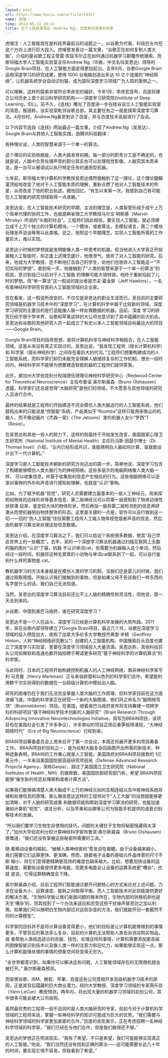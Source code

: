 ```yaml
---
layout: post
url: https://www.huxiu.com/article/14357
name: 虎嗅
time: 2013-05-11 10:32
title: 这个人就是吴恩达（Andrew Ng），百度新任首席科学家
---
```

虎嗅注：人工智能现在是科技界最前沿的话题之一。以谷歌为代表，科技巨头均在这个方向上进行巨大投入。虎嗅曾发表过一篇文章，“谷歌正在如何复制人类大脑”，介绍的是谷歌工程主管雷·库兹韦尔正在如何通过机器学习颠覆传统搜索。而斯坦福大学人工智能实验室主任Andrew Ng（华裔，中文名叫吴恩达）领导的Google Brain项目，在人工智能方面走得更加前沿。去年6月，谷歌Google Brain运用深度学习的研究成果，使用 1000 台电脑创造出多达 10 亿个连接的“神经网络”，让机器系统学会自动识别猫，成为国际深度学习领域广为人知的案例之一。

可以理解，这样的探索非常符合李彦宏的偏好。今年1月，李彦宏宣布，百度将建立公司历史上首个前沿科学研究机构——深度学习研究院(Institute of Deep Learning，IDL)。前不久，《连线》曝光了百度进一步在硅谷设立人工智能实验室的消息。报道称，该实验室毗邻谷歌总部，其主要任务之一就是探索深度学习算法。4月份时，Andrew.Ng甚至到访了百度，并与百度技术高层进行了会谈。

以下内容节选自《连线》网站最近一篇文章，介绍了Andrew.Ng（吴恩达）、Google Brain与其他人工智能实践，由腾讯科技翻译：

有种理论说，人类的智慧来源于一个单一的算法。

这个理论的实验依据是，人类大脑发育初期，每一部分的职责分工是不确定的，也就是说，人脑中负责处理声音的部分其实也可以处理视觉影像。人脑究其本质来说，是一台可以被调试以执行特定任务的通用型机器。

七年前，斯坦福大学计算机科学教授吴恩达偶然接触到了这一理论，这个理论醍醐灌顶般地改变了他对于人工智能本质的理解，重新点燃了他对人工智能技术的热爱，从而改变了他的职业轨迹。据他回忆，“有生以来第一次，我感到自己有可能在人工智能的研究领域取得一点进展。”

吴恩达说，在人工智能技术研究的早期，主流的理念是，人类智慧形成于成千上万个简单代理的协同工作，也就是麻省理工大学教授马尔文·明斯基（Marvin Minsky）所说的“头脑的社会”。工程师们因此相信，要实现人工智能，就必须建立成千上万个独立的计算机模块。一个模块，或者算法，去模拟语言，第二个模块处理发声说话等等以此类推。总之，按照这个早期理念，实现人工智能所需的工作量巨大，难以实现。

吴恩达小时候的梦想就是发明能像人类一样思考的机器，但当他进入大学真正开始接触人工智能时，却正逢上述理念盛行，他很泄气，放弃了对人工智能的研究。后来，他成为大学教授，还不断地打击自己的学生，劝他们也放弃人工智能这一“不切实际的梦想”。直到有一天，他接触到了“人类的智慧来源于一个单一的算法”的假说，意识到自己以前对于人工智能 的理解可能大错特错，他终于重新拾起了儿时的梦想。而“单一算法”这一假说的提出者是杰夫·霍金斯（Jeff Hawkins），一名有着神经科学研究背景的人工智能领域的企业家。

现在看来，这一假说所改变的，不仅仅是吴恩达的职业生涯而已。吴目前的主要研究领域是机器学习技术中的“深度学习”，在计算机科学中属于比较新的领域，深度学习研究的主要目的是打造能像人脑一样处理数据的机器。目前，深度 学习的研究已经不限于学术界，谷歌和苹果这样的大公司也意识到了其中蕴藏的巨大机会。吴恩达和谷歌的其他研究人员一起成立了有史以来人工智能领域目标最远大的项目——Google Brain。

Google Brain项目的指导思想，是将计算机科学与神经科学相结合，在人工智能领域，这是从来没有真正实现过的。吴恩达说，“我发现工程师（擅长计算机科学）和 科学家（擅长神经科学）之间存在着巨大的代沟。”工程师们想要构建成功的人工智能系统，而科学家们却仍未能完全理解人脑错综复杂的工作机制。很长一段时间内，神经科学并不能够为想要建造智能机器的工程师们提供答案。

此外，据加州大学伯克利分校瑞德伍德理论神经科学研究中心（Redwood Center for Theoretical Neuroscience）主任布鲁诺·奥尔斯豪森（Bruno Olshausen）透露，科学家们还总是觉得“大脑研究”是他们的领域，不大愿意与其他领域的研究人员进行合作。

最终的结果就是工程师们开始建造不完全模仿人类大脑运行的人工智能系统，他们鼓捣出来的只能说是“伪智能”系统，产品类似于“Roomba”这样只能用来吸尘的机器人，而不像动画片《杰森一家》（The Jetsons）里的机器人女仆“罗西”T（Rosie）。

在吴恩达和其他一些人的努力下，这样的局面终于开始发生改变，美国国家心理卫生研究所（National Institute of Mental Health）主任托马斯·因瑟尔博士（Dr. Thomas Insel）介绍，“业内已经形成共识，谁能搞明白人脑如何计算，谁就能设计出下一代计算机。”

深度学习是人工智能技术朝新的研究方向迈出的第一步。简单地说，深度学习包含了构建能够模仿人类大脑行为的神经网络。这些多层次的电脑网络像人类大脑一样， 可以收集信息，并基于收集到的信息产生相应的行为。这些电脑网络可以逐渐对事物的外形和声音进行感知和理解，也就是“认识”事物。

比如，为了赋予机器“视觉”，研究人员需要建立最基本的一层人工神经元，用来探知如物体的边缘形状等基本信息，第二层神经元可以将第一层感知到了物体边缘性状拼凑 起来，鉴定较大块的物体形状，然后再加一层将第二层检测到的信息再拼凑从而使机器明白物体整体的形态。这里面关键的一点是，软件可以自行做到这一切——旧的“伪人工智能”往往需要工程师人工输入物体视觉或者声音的信息，然后由机器学习算法来处理这些信息数据。

吴恩达介绍，在深度学习算法之下，我们可以给这个系统很多数据，使其“自己学会世界上的一些概念”。去年，吴的一个深度学习算法机器通过扫描互联网上无数的猫的图片“认识”了猫，机器 不认识单词cat，吴需要为机器输入这个单词，然后经过一段时间，机器将这种毛茸茸的小动物与单词cat联系到了一起，可以自行鉴别什么样的事物是 cat。

教机器学习的方法本身就是在模仿人类的学习机制，当我们还是婴儿的时候，我们通过观察周围，开始认识我们接触到的事物，但是如果父母不告诉我们一样东西的名字是什么的话，我们自己无法知道。

当然，吴恩达的深度学习算法目前还比不上人脑的精确性和灵活性，但他说，那一天会到来的。

从谷歌、中国到奥巴马政府，谁在研究深度学习？

吴恩达不是一个人在战斗，深度学习已经是计算机科学发展的大势所趋。2011年，吴在谷歌内部领导建立了Google Brain项目，最近几个月，谷歌在深度学习领域的投入明显加大，收购了加拿大多伦多大学教授杰弗里·辛顿（Geoffrey Hinton，人称“神经网络研究教父”）创建的人工智能机构。中国搜索巨头百度也建立了深度学习实验室，誓要在深度学习领域投入大量资源。吴恩达称，其他科技巨头公司如微软和高通也都开始招聘于聘请更多研究“基于神经科学的计算机算法”的科学家。

与此同时，日本的工程师开始构建控制机器人的人工神经网络，南非神经科学家亨利·马克曼（Henry Markman）正与来自欧盟和以色列的科学家们合作，希望能利用数千次实验得到的数据在一台超级计算机中模拟出人脑。

研究的困难仍在于我们无法完全掌握人类大脑的工作原理，但科学家目前在这方面进展飞速。中国的科学家正在研究一个新的大脑图谱，他们将之命名为“脑网络穹顶”（Brainnetdome）项目。在美国，随着奥巴马政府宣布将支持筹建一项跨学科的科研项目“基于神经科学技术创新的人脑研究”（Brain Research Through Advancing Innovative Neurotechnologies Initiative，简写为BRAIN项目，该项目也在美国社会引发了许多争议），许多类似的项目正雨后春笋般得涌现，“大神经网络时代”（Era of Big Neuroscience）已经到来。

BRAIN项目筹备委员会上周末召开了第一次会议，本周还将展开更多的项目筹备工作。 BRAIN项目的目标之一，是为绘制大脑复杂回路图开出所需的新技术，种种迹象表明，BRAIN的工作重心就是人工智能。美国政府对BRAIN项目拨款的 1亿美元中，一半来自美国国防部高级研究项目局（Defense Advanced Research Projects Agency，简称Darpa），超过了美国国立卫生研究院（National Institutes of Health , NIH）的拨款数，美国国防部研究部门称，希望 BRAIN项目能够“催生新的信息处理架构或者计算方法”。

如果我们能够搞清楚人类大脑成千上万的神经元如何互相连结以及中枢神经系统存储和处理信息的原理，那么像吴恩达这样的工程师对于“人工大脑”的设想就能够更加清晰，对于人脑的研究成果 和数据将能购帮助深度学习算法的研究，也能加速诸如计算机“视觉”、语言分析，以及苹果和谷歌等公司为智能手机提供的语音识别等技术的发展。

“所以我们要学习生物生存使用的技巧，问题的关键在于生物将秘密隐藏得太深了。”加州大学伯克利分校计算神经科学家布鲁诺·奥尔斯豪森（Bruno Olshausen）感慨道，“我们还没有掌握这些秘密所需要的工具。”

随 着移动设备的崛起，“破解人类神经密码”愈发迫在眉睫。由于设备越来越小，我们需要它们运算更快、更准确。然而，随着电子设备的基础元件晶体管的尺寸不断 缩小，将它们变得更精确更高效的难度也越来越大。比如，想要加快设备的运算速度，需要给设备提供更多电能，但更多电能会让设备的运算系统更“嘈杂”，也就 是说，它得运算精确度会下降。

奥尔斯豪森介绍，目前工程师们智能通过避开问题核心的方式来应对上述问题，力求在设备大小、运算速度、能耗之间取得平衡，而人工智能技术对此则能提供更好的解决方案。“生物科学能让我们直面问题的根本所在，生物内部的转换机制也是天生‘嘈杂’的，但其找到了一个办法来适应和忍受这些干扰噪声甚至对之加以利用。如果我们可以搞明白生物内部应对这些杂音的方法，我们就能开创一套截然不同的计算模型”。

科学家的目标并不是将计算设备变得更小，他们的目标是让计算机能够做到的事情更多。不管背后的算法多么复杂，目前的计算机无法帮助人类去杂货店购买物品，或 者帮助人类挑选适合的衣服、钱包，处理这样的事情，计算机需要添加更高级的图像智能识别技术以及像人类一样的注意力和记忆力，如果能够实现这一点，那么计算机能够处理的事情的想象空间将变得无穷大。

“全世界都意识到，如果你可以解决这些问题，人工智能领域存在的无限商机就会被打开。” 奥尔斯豪森预测。

而驱使谷歌、IBM、微软、苹果、百度这些公司竞相开发高级机器学习技术的原因，正是其背后蕴藏的巨大商业潜力。纽约大学教授、深度学习领域的专家燕乐存（Yann LeCun）教授预测，两年内，将出现大量的机器学习领域的初创公司，其中很多可能会被大公司收购。

虽然最优秀的工程师一般不会同时是人类大脑研究的专家，但如今对于计算机科学领域的工程师来说，掌握一些神经科学的知识可能成为巨大的优势。“我们需要与神经科学领域的科学家更加紧密的合作，”百度的余凯表示，正在考虑招聘一名神经科学领域的科学家，“我们已经在与他们合作，但是我们做得还不够。”

吴恩达的梦想正在照进现实。“我有了希望，不只是希望，我们可能能够实现真正的人工智能，”他说，“我们当然还没有找到正确的算法——这可能需要长达几十年的时间，要实现它很不容易，但我看到了希望。”

